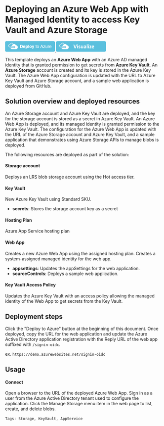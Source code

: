 # Deploying an Azure Web App with Managed Identity to access Key Vault and Azure Storage

<a href="https://portal.azure.com/#create/Microsoft.Template/uri/https%3A%2F%2Fraw.githubusercontent.com%2FAzure%2Fazure-quickstart-templates%2Fmaster%2F301-webapp-storage-keyvault-msi%2Fazuredeploy.json" target="_blank">
<img src="https://raw.githubusercontent.com/Azure/azure-quickstart-templates/master/1-CONTRIBUTION-GUIDE/images/deploytoazure.png"/>
</a>
<a href="http://armviz.io/#/?load=https%3A%2F%2Fraw.githubusercontent.com%2FAzure%2Fazure-quickstart-templates%2Fmaster%2F301-webapp-storage-keyvault-msi%2Fazuredeploy.json" target="_blank">
<img src="https://raw.githubusercontent.com/Azure/azure-quickstart-templates/master/1-CONTRIBUTION-GUIDE/images/visualizebutton.png"/>
</a>

This template deploys an **Azure Web App** with an Azure AD managed identity that is granted permission to get secrets from **Azure Key Vault**. An **Azure Storage** account is created and its key is stored in the Azure Key Vault. The Azure Web App configuration is updated with the URL to Azure Key Vault and Azure Storage account, and a sample web application is deployed from GitHub.

## Solution overview and deployed resources
An Azure Storage account and Azure Key Vault are deployed, and the key for the storage account is stored as a secret in Azure Key Vault. 
An Azure Web App is deployed, and its managed identity is granted permission to the Azure Key Vault. The configuration for the 
Azure Web App is updated with the URL of the Azure Storage account and Azure Key Vault, and a sample application that
demonstrates using Azure Storage APIs to manage blobs is deployed.

The following resources are deployed as part of the solution:

#### Storage account

Deploys an LRS blob storage account using the Hot access tier.

#### Key Vault

New Azure Key Vault using Standard SKU. 

+ **secrets**: Stores the storage account key as a secret

#### Hosting Plan

Azure App Service hosting plan

#### Web App

Creates a new Azure Web App using the assigned hosting plan. Creates a system-assigned managed identity for the web app. 

+ **appsettings**: Updates the appSettings for the web application.
+ **sourceControls**: Deploys a sample web application.

#### Key Vault Access Policy

Updates the Azure Key Vault with an access policy allowing the managed identity of the Web App to get secrets from the Key Vault. 


## Deployment steps

Click the "Deploy to Azure" button at the beginning of this document. Once deployed, copy the URL for the web application and update the Azure Active Directory application registration with the Reply URL of the web app suffixed with `/signin-oidc`.

ex. `https://demo.azurewebsites.net/signin-oidc`

## Usage

#### Connect

Open a browser to the URL of the deployed Azure Web App. 
Sign in as a user from the Azure Active Directory tenant used to configure the application. 
Click the Manage Storage menu item in the web page to list, create, and delete blobs.

`Tags: Storage, KeyVault, AppService`